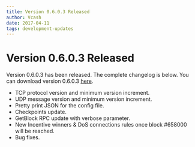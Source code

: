 ```yaml
---
title: Version 0.6.0.3 Released
author: Vcash
date: 2017-04-11
tags: development-updates
---
```

# Version 0.6.0.3 Released
Version 0.6.0.3 has been released. The complete changelog is below. You can
download version 0.6.0.3 [here](https://vcash.info/downloads).

- TCP protocol version and minimum version increment.
- UDP message version and minimum version increment.
- Pretty print JSON for the config file.
- Checkpoints update.
- GetBlock RPC update with verbose parameter.
- New Incentive winners & DoS connections rules once block #658000 will be reached.
- Bug fixes.
